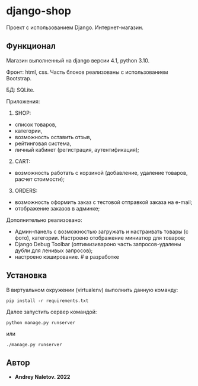 # django-shop

Проект с использованием Django. Интернет-магазин.

## Функционал

Магазин выполненный на django версии 4.1, python 3.10. 

Фронт: html, css. Часть блоков реализованы с использованием Bootstrap.

БД: SQLite.

Приложения:
1) SHOP: 
- список товаров, 
- категории, 
- возможность оставить отзыв, 
- рейтинговая система, 
- личный кабинет (регистрация, аутентификация);

2) CART:
- возможность работать с корзиной (добавление, удаление товаров, расчет стоимости);

3) ORDERS:
- возможность оформить заказ с тестовой отправкой заказа на e-mail;
- отображение заказов в админке;

Дополнительно реализовано: 
- Админ-панель с возможностью загружать и настраивать товары (с фото), категории. Настроено отображение миниатюр для товаров;
- Django Debug Toolbar (оптимизивароно часть запросов-удалены дубли для ленивых запросов);
- настроено кэширование. # в разработке

## Установка

В виртуальном окружении (virtualenv) выполнить данную команду:
```
pip install -r requirements.txt
```
Далее запустить сервер командой:
```
python manage.py runserver
```
или
```
./manage.py runserver
```


## Автор

* **Andrey Naletov. 2022**

